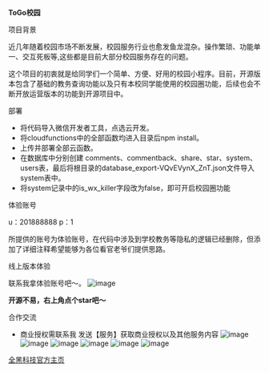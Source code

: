 

**ToGo校园**

项目背景

近几年随着校园市场不断发展，校园服务行业也愈发鱼龙混杂。操作繁琐、功能单一、交互死板等,这些都是目前大部分校园服务存在的问题。

这个项目的初衷就是给同学们一个简单、方便、好用的校园小程序。目前，开源版本包含了基础的教务查询功能以及只有本校同学能使用的校园圈功能，后续也会不断开放运营版本的功能到开源项目中。

部署

- 将代码导入微信开发者工具，点选云开发。
- 将cloudfunctions中的全部函数均进入目录后npm install。
- 上传并部署全部云函数。
- 在数据库中分别创建 comments、commentback、share、star、system、users表，最后将根目录的database_export-VQvEVynX_ZnT.json文件导入system表中。
- 将system记录中的is_wx_killer字段改为false，即可开启校园圈功能

体验账号

u：201888888
p：1

所提供的账号为体验账号，在代码中涉及到学校教务等隐私的逻辑已经删除，但添加了详细注释希望能够为各位看官老爷们提供思路。



线上版本体验

联系我拿体验账号吧～。
![image](.idea/IMG_3275.JPG)

**开源不易，右上角点个star吧～**

合作交流
- 商业授权需联系我 发送【服务】获取商业授权以及其他服务内容
![image](.idea/13261623840424_.pic_hd.jpg)
![image](.idea/13271623840428_.pic_hd.jpg)
![image](.idea/13281623840432_.pic_hd.jpg)
![image](.idea/13291623840437_.pic_hd.jpg)
![image](.idea/13301623840443_.pic_hd.jpg)
![image](.idea/13311623840448_.pic.jpg)

[全黑科技官方主页](http://www.abtwork.com/?fileGuid=T6yPgqJ8v9PKXHqc)

